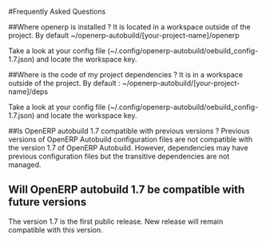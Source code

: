#Frequently Asked Questions

##Where openerp is installed ?
It is located in a workspace outside of the project. 
By default ~/openerp-autobuild/[your-project-name]/openerp

Take a look at your config file (~/.config/openerp-autobuild/oebuild_config-1.7.json) and locate the workspace key.

##Where is the code of my project dependencies ?
It is in a workspace outside of the project. 
By default : ~/openerp-autobuild/[your-project-name]/deps

Take a look at your config file (~/.config/openerp-autobuild/oebuild_config-1.7.json) and locate the workspace key.

##Is OpenERP autobuild 1.7 compatible with previous versions ?
Previous versions of OpenERP Autobuild configuration files are not compatible with the version 1.7 of OpenERP Autobuild.
However, dependencies may have previous configuration files but the transitive dependencies are not managed.

## Will OpenERP autobuild 1.7 be compatible with future versions
The version 1.7 is the first public release.
New release will remain compatible with this version.
